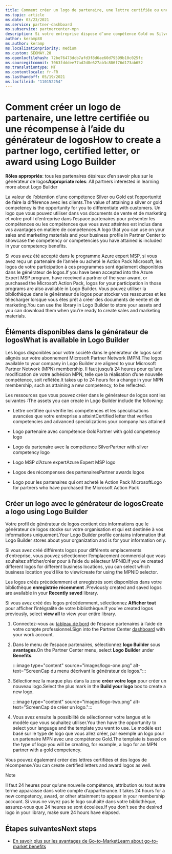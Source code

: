 ```yaml
---
title: Comment créer un logo de partenaire, une lettre certifiée ou une récompense à l’aide du générateur de logos
ms.topic: article
ms.date: 03/23/2021
ms.service: partner-dashboard
ms.subservice: partnercenter-mpn
description: Si votre entreprise dispose d’une compétence Gold ou Silver, générez un logo personnalisé pour votre entreprise ou demandez une lettre de vérification certifiée personnalisée à l’aide de l’outil logo Builder de l’espace partenaires.
author: keramp88
ms.author: keramp
ms.localizationpriority: medium
ms.custom: SEOMAY.20
ms.openlocfilehash: 72be76473dcb7afd3f8d6ae60d79599b10c025fc
ms.sourcegitcommit: 7063fdddee77ad2d8e627ab3c806f76d173ab652
ms.translationtype: MT
ms.contentlocale: fr-FR
ms.lasthandoff: 05/19/2021
ms.locfileid: "110152254"
---
```

# <a name="how-to-create-a-partner-logo-certified-letter-or-award-using-logo-builder"></a><span data-ttu-id="27359-103">Comment créer un logo de partenaire, une lettre certifiée ou une récompense à l’aide du générateur de logos</span><span class="sxs-lookup"><span data-stu-id="27359-103">How to create a partner logo, certified letter, or award using Logo Builder</span></span>

<span data-ttu-id="27359-104">**Rôles appropriés**: tous les partenaires désireux d’en savoir plus sur le générateur de logos</span><span class="sxs-lookup"><span data-stu-id="27359-104">**Appropriate roles**: All partners interested in learning more about Logo Builder</span></span>

<span data-ttu-id="27359-105">La valeur de l’obtention d’une compétence Silver ou Gold est l’opportunité de faire la différence avec les clients.</span><span class="sxs-lookup"><span data-stu-id="27359-105">The value of attaining a silver or gold competency is the opportunity for you to differentiate with customers.</span></span> <span data-ttu-id="27359-106">Un logo que vous pouvez utiliser dans vos documents de vente et de marketing et votre profil d’entreprise dans l’espace partenaires pour présenter les compétences ou les compétences que vous avez atteintes est inclus dans vos avantages en matière de compétences.</span><span class="sxs-lookup"><span data-stu-id="27359-106">A logo that you can use on your sales and marketing materials and your business profile in Partner Center to showcase the competency or competencies you have attained is included in your competency benefits.</span></span> 

<span data-ttu-id="27359-107">Si vous avez été accepté dans le programme Azure expert MSP, si vous avez reçu un partenaire de l’année ou acheté le Action Pack Microsoft, les logos de votre participation à ces programmes sont également disponibles dans le générateur de logos.</span><span class="sxs-lookup"><span data-stu-id="27359-107">If you have been accepted into the Azure Expert MSP program, have received a partner of the year award, or purchased the Microsoft Action Pack, logos for your participation in those programs are also available in Logo Builder.</span></span> <span data-ttu-id="27359-108">Vous pouvez utiliser la bibliothèque dans le générateur de logos pour stocker vos ressources et les télécharger lorsque vous êtes prêt à créer des documents de vente et de marketing.</span><span class="sxs-lookup"><span data-stu-id="27359-108">You can use the library in Logo Builder to store your assets and you can download them when you’re ready to create sales and marketing materials.</span></span> 

## <a name="what-is-available-in-logo-builder"></a><span data-ttu-id="27359-109">Éléments disponibles dans le générateur de logos</span><span class="sxs-lookup"><span data-stu-id="27359-109">What is available in Logo Builder</span></span>

<span data-ttu-id="27359-110">Les logos disponibles pour votre société dans le générateur de logos sont alignés sur votre abonnement Microsoft Partner Network (MPN).</span><span class="sxs-lookup"><span data-stu-id="27359-110">The logos available to your company in Logo Builder are aligned to your Microsoft Partner Network (MPN) membership.</span></span> <span data-ttu-id="27359-111">Il faut jusqu’à 24 heures pour qu’une modification de votre adhésion MPN, telle que la réalisation d’une nouvelle compétence, soit reflétée.</span><span class="sxs-lookup"><span data-stu-id="27359-111">It takes up to 24 hours for a change in your MPN membership, such as attaining a new competency, to be reflected.</span></span>

<span data-ttu-id="27359-112">Les ressources que vous pouvez créer dans le générateur de logos sont les suivantes :</span><span class="sxs-lookup"><span data-stu-id="27359-112">The assets you can create in Logo Builder include the following:</span></span>

- <span data-ttu-id="27359-113">Lettre certifiée qui vérifie les compétences et les spécialisations avancées que votre entreprise a atteint</span><span class="sxs-lookup"><span data-stu-id="27359-113">Certified letter that verifies competencies and advanced specializations your company has attained</span></span>

- <span data-ttu-id="27359-114">Logo partenaire avec compétence Gold</span><span class="sxs-lookup"><span data-stu-id="27359-114">Partner with gold competency logo</span></span>

- <span data-ttu-id="27359-115">Logo du partenaire avec la compétence Silver</span><span class="sxs-lookup"><span data-stu-id="27359-115">Partner with silver competency logo</span></span>

- <span data-ttu-id="27359-116">Logo MSP d’Azure expert</span><span class="sxs-lookup"><span data-stu-id="27359-116">Azure Expert MSP logo</span></span>

- <span data-ttu-id="27359-117">Logos des récompenses des partenaires</span><span class="sxs-lookup"><span data-stu-id="27359-117">Partner awards logos</span></span>

- <span data-ttu-id="27359-118">Logo pour les partenaires qui ont acheté le Action Pack Microsoft</span><span class="sxs-lookup"><span data-stu-id="27359-118">Logo for partners who have purchased the Microsoft Action Pack</span></span>

## <a name="create-a-logo-using-logo-builder"></a><span data-ttu-id="27359-119">Créer un logo avec le générateur de logos</span><span class="sxs-lookup"><span data-stu-id="27359-119">Create a logo using Logo Builder</span></span>

<span data-ttu-id="27359-120">Votre profil de générateur de logos contient des informations que le générateur de logos stocke sur votre organisation et qui est destinée à vos informations uniquement.</span><span class="sxs-lookup"><span data-stu-id="27359-120">Your Logo Builder profile contains information that Logo Builder stores about your organization and is for your information only.</span></span>

<span data-ttu-id="27359-121">Si vous avez créé différents logos pour différents emplacements d’entreprise, vous pouvez sélectionner l’emplacement commercial que vous souhaitez afficher/créer pour à l’aide du sélecteur MPNID.</span><span class="sxs-lookup"><span data-stu-id="27359-121">If you’ve created different logos for different business locations, you can select which business location you’d like to view/create for using the MPNID selector.</span></span>

<span data-ttu-id="27359-122">Les logos créés précédemment et enregistrés sont disponibles dans votre bibliothèque **enregistrée récemment** .</span><span class="sxs-lookup"><span data-stu-id="27359-122">Previously created and saved logos are available in your **Recently saved** library.</span></span>

<span data-ttu-id="27359-123">Si vous avez créé des logos précédemment, sélectionnez **Afficher tout** pour afficher l’intégralité de votre bibliothèque.</span><span class="sxs-lookup"><span data-stu-id="27359-123">If you’ve created logos previously, select **view all** to view your entire library.</span></span>

1. <span data-ttu-id="27359-124">Connectez-vous au [tableau de bord](https://partner.microsoft.com/dashboard) de l’espace partenaires à l’aide de votre compte professionnel.</span><span class="sxs-lookup"><span data-stu-id="27359-124">Sign into the Partner Center [dashboard](https://partner.microsoft.com/dashboard) with your work account.</span></span>

1. <span data-ttu-id="27359-125">Dans le menu de l’espace partenaires, sélectionnez **logo Builder** sous **avantages**.</span><span class="sxs-lookup"><span data-stu-id="27359-125">On the Partner Center menu, select **Logo Builder** under **Benefits**.</span></span>
 
   :::image type="content" source="images/logo-one.png" alt-text="ScreenCap du menu décrivant le générateur de logos.":::

3. <span data-ttu-id="27359-127">Sélectionnez la marque plus dans la zone **créer votre logo** pour créer un nouveau logo.</span><span class="sxs-lookup"><span data-stu-id="27359-127">Select the plus mark in the **Build your logo** box to create a new logo.</span></span>

   :::image type="content" source="images/logo-two.png" alt-text="ScreenCap de créer un logo.":::

4. <span data-ttu-id="27359-129">Vous avez ensuite la possibilité de sélectionner votre langue et le modèle que vous souhaitez utiliser.</span><span class="sxs-lookup"><span data-stu-id="27359-129">You then have the opportunity to select your language and the template you want to use.</span></span> <span data-ttu-id="27359-130">Le modèle est basé sur le type de logo que vous allez créer, par exemple un logo pour un partenaire MPN avec une compétence Gold.</span><span class="sxs-lookup"><span data-stu-id="27359-130">The template is based on the type of logo you will be creating, for example, a logo for an MPN partner with a  gold competency.</span></span>

<span data-ttu-id="27359-131">Vous pouvez également créer des lettres certifiées et des logos de récompense.</span><span class="sxs-lookup"><span data-stu-id="27359-131">You can create certified letters and award logos as well.</span></span>

>[!NOTE]
><span data-ttu-id="27359-132">Il faut 24 heures pour qu’une nouvelle compétence, attribution ou tout autre terme apparaisse dans votre compte d’appartenance.</span><span class="sxs-lookup"><span data-stu-id="27359-132">It takes 24 hours for a new competency, award, or other attainment to appear in your membership account.</span></span> <span data-ttu-id="27359-133">Si vous ne voyez pas le logo souhaité dans votre bibliothèque, assurez-vous que 24 heures se sont écoulées.</span><span class="sxs-lookup"><span data-stu-id="27359-133">If you don't see the desired logo in your library, make sure 24 hours have elapsed.</span></span>

## <a name="next-steps"></a><span data-ttu-id="27359-134">Étapes suivantes</span><span class="sxs-lookup"><span data-stu-id="27359-134">Next steps</span></span>

- [<span data-ttu-id="27359-135">En savoir plus sur les avantages de Go-to-Market</span><span class="sxs-lookup"><span data-stu-id="27359-135">Learn about go-to-market benefits</span></span>](mpn-learn-about-go-to-market-benefits.md)
